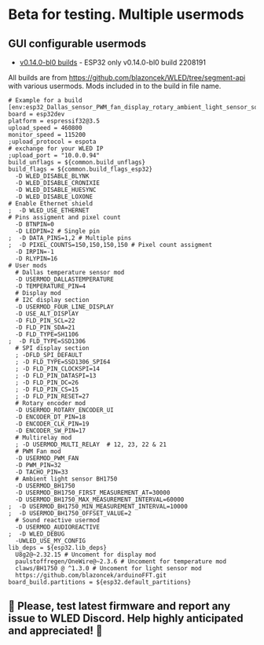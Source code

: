 # Beta for testing. Multiple usermods

## GUI configurable usermods

- [v0.14.0-bl0 builds](https://github.com/srg74/WLED-wemos-shield/tree/master/resources/experimental/Firmware) - ESP32 only v0.14.0-bl0 build 2208191

All builds are from https://github.com/blazoncek/WLED/tree/segment-api with various usermods. Mods included in to the build in file name.

```
# Example for a build
[env:esp32_Dallas_sensor_PWM_fan_display_rotary_ambient_light_sensor_sound_mods]
board = esp32dev
platform = espressif32@3.5
upload_speed = 460800
monitor_speed = 115200
;upload_protocol = espota
# exchange for your WLED IP
;upload_port = "10.0.0.94"
build_unflags = ${common.build_unflags}
build_flags = ${common.build_flags_esp32}
  -D WLED_DISABLE_BLYNK
  -D WLED_DISABLE_CRONIXIE
  -D WLED_DISABLE_HUESYNC
  -D WLED_DISABLE_LOXONE
# Enable Ethernet shield
;  -D WLED_USE_ETHERNET
# Pins assigment and pixel count
  -D BTNPIN=0
  -D LEDPIN=2 # Single pin
;  -D DATA_PINS=1,2 # Multiple pins
;  -D PIXEL_COUNTS=150,150,150,150 # Pixel count assigment
  -D IRPIN=-1
  -D RLYPIN=16
# User mods
  # Dallas temperature sensor mod
  -D USERMOD_DALLASTEMPERATURE
  -D TEMPERATURE_PIN=4
  # Display mod
  # I2C display section
  -D USERMOD_FOUR_LINE_DISPLAY
  -D USE_ALT_DISPlAY
  -D FLD_PIN_SCL=22
  -D FLD_PIN_SDA=21
  -D FLD_TYPE=SH1106
;  -D FLD_TYPE=SSD1306
  # SPI display section
  ; -DFLD_SPI_DEFAULT
  ; -D FLD_TYPE=SSD1306_SPI64
  ; -D FLD_PIN_CLOCKSPI=14
  ; -D FLD_PIN_DATASPI=13
  ; -D FLD_PIN_DC=26
  ; -D FLD_PIN_CS=15
  ; -D FLD_PIN_RESET=27
  # Rotary encoder mod
  -D USERMOD_ROTARY_ENCODER_UI
  -D ENCODER_DT_PIN=18
  -D ENCODER_CLK_PIN=19
  -D ENCODER_SW_PIN=17
  # Multirelay mod
  ; -D USERMOD_MULTI_RELAY  # 12, 23, 22 & 21
  # PWM Fan mod
  -D USERMOD_PWM_FAN
  -D PWM_PIN=32
  -D TACHO_PIN=33
  # Ambient light sensor BH1750
  -D USERMOD_BH1750
  -D USERMOD_BH1750_FIRST_MEASUREMENT_AT=30000
  -D USERMOD_BH1750_MAX_MEASUREMENT_INTERVAL=60000
;  -D USERMOD_BH1750_MIN_MEASUREMENT_INTERVAL=10000
;  -D USERMOD_BH1750_OFFSET_VALUE=2
  # Sound reactive usermod
  -D USERMOD_AUDIOREACTIVE
;  -D WLED_DEBUG
  -UWLED_USE_MY_CONFIG
lib_deps = ${esp32.lib_deps}
  U8g2@~2.32.15 # Uncoment for display mod
  paulstoffregen/OneWire@~2.3.6 # Uncoment for temperature mod
  claws/BH1750 @ ^1.3.0 # Uncoment for light sensor mod
  https://github.com/blazoncek/arduinoFFT.git
board_build.partitions = ${esp32.default_partitions}
```

## 🔴 Please, test latest firmware and report any issue to WLED Discord. Help highly anticipated and appreciated! 🔴
